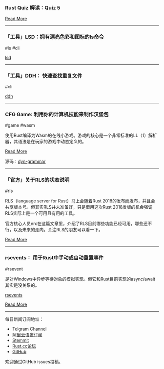 ### Rust Quiz 解读：Quiz 5

[Read More](https://zhuanlan.zhihu.com/p/51616607)

---

### 「工具」LSD：拥有漂亮色彩和图标的ls命令

#ls #cli

[lsd](https://github.com/Peltoche/lsd)

---

### 「工具」DDH： 快速查找重复文件

#cli

[ddh](https://github.com/darakian/ddh)

---

### CFG Game: 利用你的计算机技能来制作汉堡包

#game #wasm

使用Rust编译为Wasm的在线小游戏。游戏的核心是一个非常标准的LL（1）解析器，其语法是在玩家的游戏中动态定义的。

[Read More](http://rickyhan.com/jekyll/update/2018/12/03/make-burgers-context-free-grammar.html)

源码：[dyn-grammar](https://github.com/rickyhan/dyn-grammar)

---

### 「官方」关于RLS的状态说明

#rls

RLS（language server for Rust）马上会随着Rust 2018的发布而发布，并且会共享版本号。但其实RLS并未准备好，只是借用这次Rust 2018发版的机会强调RLS实际上是一个可用且有用的工具。

官方核心人员nrc在这篇文章里，介绍了RLS目前哪些功能已经可用，哪些还不行，以及未来的走向。关注RLS的朋友可以看一下。

[Read More](https://www.ncameron.org/blog/more-on-rls-version-numbering/)

---

### rsevents： 用于Rust中手动或自动重置事件

#rsevent

是对Windows中异步等待对象的模拟实现。但它和Rust目前实现的async/await其实是没关系的。

[rsevents](https://github.com/neosmart/rsevents)

[Read More](https://neosmart.net/blog/2018/rsevents-manual-and-auto-reset-events-for-rust/)


---

每日新闻订阅地址：

- [Telgram Channel](https://t.me/rust_daily_news )
- [阿里云语雀订阅](https://www.yuque.com/chaosbot/rustnews)
- [Stemmit](https://steemit.com/@blackanger)
- [Rust.cc论坛](https://rust.cc)
- [GitHub](https://github.com/RustStudy/rust_daily_news)

欢迎通过GitHub issues投稿。
